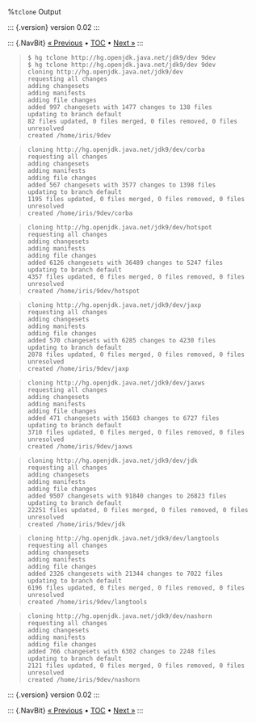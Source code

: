 %`tclone` Output

::: {.version}
version 0.02
:::

::: {.NavBit}
[« Previous](repositories.html#cloneForest) • [TOC](index.html) • [Next »](repositories.html#cloneSingle)
:::

>     $ hg tclone http://hg.openjdk.java.net/jdk9/dev 9dev
>     $ hg tclone http://hg.openjdk.java.net/jdk9/dev 9dev
>     cloning http://hg.openjdk.java.net/jdk9/dev
>     requesting all changes
>     adding changesets
>     adding manifests
>     adding file changes
>     added 997 changesets with 1477 changes to 138 files
>     updating to branch default
>     82 files updated, 0 files merged, 0 files removed, 0 files unresolved
>     created /home/iris/9dev

>     cloning http://hg.openjdk.java.net/jdk9/dev/corba
>     requesting all changes
>     adding changesets
>     adding manifests
>     adding file changes
>     added 567 changesets with 3577 changes to 1398 files
>     updating to branch default
>     1195 files updated, 0 files merged, 0 files removed, 0 files unresolved
>     created /home/iris/9dev/corba

>     cloning http://hg.openjdk.java.net/jdk9/dev/hotspot
>     requesting all changes
>     adding changesets
>     adding manifests
>     adding file changes
>     added 6126 changesets with 36489 changes to 5247 files
>     updating to branch default
>     4357 files updated, 0 files merged, 0 files removed, 0 files unresolved
>     created /home/iris/9dev/hotspot

>     cloning http://hg.openjdk.java.net/jdk9/dev/jaxp
>     requesting all changes
>     adding changesets
>     adding manifests
>     adding file changes
>     added 570 changesets with 6285 changes to 4230 files
>     updating to branch default
>     2078 files updated, 0 files merged, 0 files removed, 0 files unresolved
>     created /home/iris/9dev/jaxp

>     cloning http://hg.openjdk.java.net/jdk9/dev/jaxws
>     requesting all changes
>     adding changesets
>     adding manifests
>     adding file changes
>     added 471 changesets with 15683 changes to 6727 files
>     updating to branch default
>     3710 files updated, 0 files merged, 0 files removed, 0 files unresolved
>     created /home/iris/9dev/jaxws

>     cloning http://hg.openjdk.java.net/jdk9/dev/jdk
>     requesting all changes
>     adding changesets
>     adding manifests
>     adding file changes
>     added 9507 changesets with 91840 changes to 26823 files
>     updating to branch default
>     22251 files updated, 0 files merged, 0 files removed, 0 files unresolved
>     created /home/iris/9dev/jdk

>     cloning http://hg.openjdk.java.net/jdk9/dev/langtools
>     requesting all changes
>     adding changesets
>     adding manifests
>     adding file changes
>     added 2326 changesets with 21344 changes to 7022 files
>     updating to branch default
>     6196 files updated, 0 files merged, 0 files removed, 0 files unresolved
>     created /home/iris/9dev/langtools

>     cloning http://hg.openjdk.java.net/jdk9/dev/nashorn
>     requesting all changes
>     adding changesets
>     adding manifests
>     adding file changes
>     added 766 changesets with 6302 changes to 2248 files
>     updating to branch default
>     2121 files updated, 0 files merged, 0 files removed, 0 files unresolved
>     created /home/iris/9dev/nashorn

::: {.version}
version 0.02
:::

::: {.NavBit}
[« Previous](repositories.html#cloneForest) • [TOC](index.html) • [Next »](repositories.html#cloneSingle)
:::
